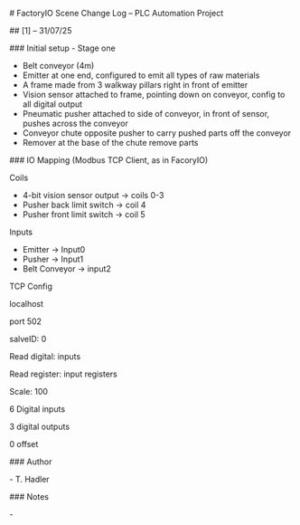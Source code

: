 \# FactoryIO Scene Change Log – PLC Automation Project



\## \[1] – 31/07/25

\### Initial setup - Stage one

* Belt conveyor (4m)
* Emitter at one end, configured to emit all types of raw materials
* A frame made from 3 walkway pillars right in front of emitter
* Vision sensor attached to frame, pointing down on conveyor, config to all digital output
* Pneumatic pusher attached to side of conveyor, in front of sensor, pushes across the conveyor
* Conveyor chute opposite pusher to carry pushed parts off the conveyor
* Remover at the base of the chute remove parts



\### IO Mapping (Modbus TCP Client, as in FacoryIO)

Coils

* 4-bit vision sensor output -> coils 0-3
* Pusher back limit switch -> coil 4
* Pusher front limit switch -> coil 5



Inputs

* Emitter -> Input0
* Pusher -> Input1
* Belt Conveyor -> input2



TCP Config

localhost

port 502

salveID: 0

Read digital: inputs

Read register: input registers

Scale: 100

6 Digital inputs

3 digital outputs

0 offset





\### Author

\- T. Hadler



\### Notes

\-

